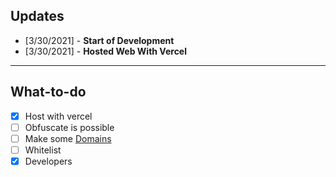## Updates

- [3/30/2021] - **Start of Development**
- [3/30/2021] - **Hosted Web With Vercel**

---

## What-to-do

- [x] Host with vercel
- [ ] Obfuscate is possible
- [ ] Make some [Domains](https://freenom.com)
- [ ] Whitelist
- [x] Developers
